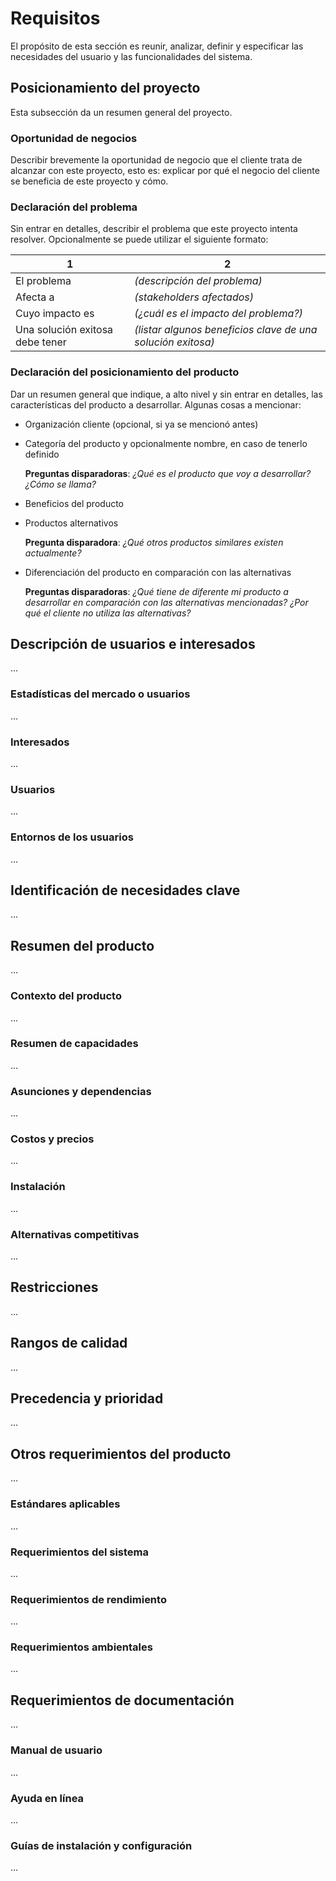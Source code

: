 # Requisitos

El propósito de esta sección es reunir, analizar, definir y especificar las
necesidades del usuario y las funcionalidades del sistema.

## Posicionamiento del proyecto

Esta subsección da un resumen general del proyecto.

### Oportunidad de negocios

Describir brevemente la oportunidad de negocio que el cliente trata de alcanzar
con este proyecto, esto es: explicar por qué el negocio del cliente se beneficia
de este proyecto y cómo.

### Declaración del problema

Sin entrar en detalles, describir el problema que este proyecto intenta resolver.
Opcionalmente se puede utilizar el siguiente formato:

| 1                               | 2                                                           |
| ------------------------------- | ----------------------------------------------------------- |
| El problema                     | _(descripción del problema)_                                |
| Afecta a                        | _(stakeholders afectados)_                                  |
| Cuyo impacto es                 | _(¿cuál es el impacto del problema?)_                       |
| Una solución exitosa debe tener | _(listar algunos beneficios clave de una solución exitosa)_ |

### Declaración del posicionamiento del producto

Dar un resumen general que indique, a alto nivel y sin entrar en detalles,
las características del producto a desarrollar. Algunas cosas a mencionar:

- Organización cliente (opcional, si ya se mencionó antes)

- Categoría del producto y opcionalmente nombre, en caso de tenerlo definido

  **Preguntas disparadoras**: _¿Qué es el producto que voy a desarrollar?_ _¿Cómo
  se llama?_

- Beneficios del producto

- Productos alternativos

  **Pregunta disparadora**: _¿Qué otros productos similares existen actualmente?_

- Diferenciación del producto en comparación con las alternativas

  **Preguntas disparadoras**: _¿Qué tiene de diferente mi producto a desarrollar
  en comparación con las alternativas mencionadas?_ _¿Por qué el cliente no utiliza
  las alternativas?_

## Descripción de usuarios e interesados

...

### Estadísticas del mercado o usuarios

...

### Interesados

...

### Usuarios

...

### Entornos de los usuarios

...

## Identificación de necesidades clave

...

## Resumen del producto

...

### Contexto del producto

...

### Resumen de capacidades

...

### Asunciones y dependencias

...

### Costos y precios

...

### Instalación

...

### Alternativas competitivas

...

## Restricciones

...

## Rangos de calidad

...

## Precedencia y prioridad

...

## Otros requerimientos del producto

...

### Estándares aplicables

...

### Requerimientos del sistema

...

### Requerimientos de rendimiento

...

### Requerimientos ambientales

...

## Requerimientos de documentación

...

### Manual de usuario

...

### Ayuda en línea

...

### Guías de instalación y configuración

...
